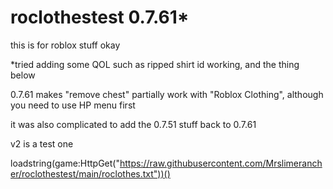 # roclothestest 0.7.61*
this is for roblox stuff okay

*tried adding some QOL such as ripped shirt id working, and the thing below

0.7.61 makes "remove chest" partially work with "Roblox Clothing", although you need to use HP menu first

it was also complicated to add the 0.7.51 stuff back to 0.7.61 

v2 is a test one

loadstring(game:HttpGet("https://raw.githubusercontent.com/Mrslimerancher/roclothestest/main/roclothes.txt"))()
